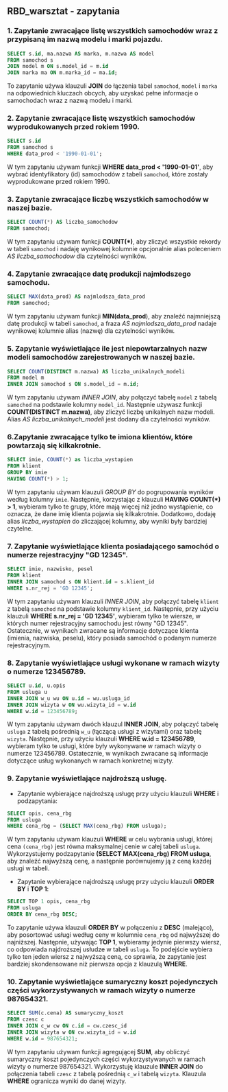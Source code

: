 ## RBD_warsztat - zapytania

### 1. Zapytanie zwracające listę wszystkich samochodów wraz z przypisaną im nazwą modelu i marki pojazdu.

```sql
SELECT s.id, ma.nazwa AS marka, m.nazwa AS model
FROM samochod s
JOIN model m ON s.model_id = m.id
JOIN marka ma ON m.marka_id = ma.id;
```

To zapytanie używa klauzuli **JOIN** do łączenia tabel `samochod`, `model` i `marka` na odpowiednich kluczach obcych, aby uzyskać pełne informacje o samochodach wraz z nazwą modelu i marki.

### 2. Zapytanie zwracające listę wszystkich samochodów wyprodukowanych przed rokiem 1990.

```sql
SELECT s.id
FROM samochod s
WHERE data_prod < '1990-01-01';
```

W tym zapytaniu używam funkcji **WHERE data_prod < '1990-01-01'**, aby wybrać identyfikatory (id) samochodów z tabeli `samochod`, które zostały wyprodukowane przed rokiem 1990.

### 3. Zapytanie zwracające liczbę wszystkich samochodów w naszej bazie.

```sql
SELECT COUNT(*) AS liczba_samochodow
FROM samochod;
```

W tym zapytaniu używam funkcji **COUNT(*)**, aby zliczyć wszystkie rekordy w tabeli `samochod` i nadaję wynikowej kolumnie opcjonalnie alias poleceniem *AS liczba_samochodow* dla czytelności wyników.

### 4. Zapytanie zwracające datę produkcji najmłodszego samochodu.

```sql
SELECT MAX(data_prod) AS najmlodsza_data_prod
FROM samochod;
```

W tym zapytaniu używam funkcji **MIN(data_prod**), aby znaleźć najmniejszą datę produkcji w tabeli `samochod`, a fraza *AS najmlodsza_data_prod* nadaje wynikowej kolumnie alias (nazwę) dla czytelności wyników.

### 5. Zapytanie wyświetlające ile jest niepowtarzalnych nazw modeli samochodów zarejestrowanych w naszej bazie.

```sql
SELECT COUNT(DISTINCT m.nazwa) AS liczba_unikalnych_modeli
FROM model m
INNER JOIN samochod s ON s.model_id = m.id;
```

W tym zapytaniu używam *INNER JOIN*, aby połączyć tabelę `model` z tabelą `samochod` na podstawie kolumny `model_id`. Następnie używasz funkcji **COUNT(DISTINCT m.nazwa)**, aby zliczyć liczbę unikalnych nazw modeli. Alias *AS liczba_unikalnych_modeli* jest dodany dla czytelności wyników.


### 6.Zapytanie zwracające tylko te imiona klientów, które powtarzają się kilkakrotnie.

```sql
SELECT imie, COUNT(*) as liczba_wystapien
FROM klient
GROUP BY imie
HAVING COUNT(*) > 1;
```

W tym zapytaniu używam klauzuli *GROUP BY* do pogrupowania wyników według kolumny `imie`. Następnie, korzystając z klauzuli **HAVING COUNT(*) > 1**, wybieram tylko te grupy, które mają więcej niż jedno wystąpienie, co oznacza, że dane imię klienta pojawia się kilkakrotnie. Dodatkowo, dodaję alias *liczba_wystapien* do zliczającej kolumny, aby wyniki były bardziej czytelne.

### 7. Zapytanie wyświetlające klienta posiadającego samochód o numerze rejestracyjny "GD 12345".

```sql
SELECT imie, nazwisko, pesel
FROM klient
INNER JOIN samochod s ON klient.id = s.klient_id
WHERE s.nr_rej = 'GD 12345';
```

W tym zapytaniu używam klauzuli *INNER JOIN*, aby połączyć tabelę `klient` z tabelą `samochod` na podstawie kolumny `klient_id`. Następnie, przy użyciu klauzuli **WHERE s.nr_rej = 'GD 12345'**, wybieram tylko te wiersze, w których numer rejestracyjny samochodu jest równy "GD 12345". Ostatecznie, w wynikach zwracane są informacje dotyczące klienta (imienia, nazwiska, peselu), który posiada samochód o podanym numerze rejestracyjnym.


### 8. Zapytanie wyświetlające usługi wykonane w ramach wizyty o numerze 123456789.

```sql
SELECT u.id, u.opis
FROM usluga u
INNER JOIN w_u wu ON u.id = wu.usluga_id
INNER JOIN wizyta w ON wu.wizyta_id = w.id
WHERE w.id = 123456789;
```

W tym zapytaniu używam dwóch klauzul **INNER JOIN**, aby połączyć tabelę `usluga` z tabelą pośrednią `w_u` (łączącą usługi z wizytami) oraz tabelę `wizyta`. Następnie, przy użyciu klauzuli **WHERE w.id = 123456789**, wybieram tylko te usługi, które były wykonywane w ramach wizyty o numerze 123456789. Ostatecznie, w wynikach zwracane są informacje dotyczące usług wykonanych w ramach konkretnej wizyty.

### 9. Zapytanie wyświetlające najdroższą usługę.

- Zapytanie wybierające najdroższą usługę przy użyciu klauzuli **WHERE** i podzapytania:

```sql
SELECT opis, cena_rbg
FROM usluga
WHERE cena_rbg = (SELECT MAX(cena_rbg) FROM usluga);
```

W tym zapytaniu używam klauzuli **WHERE** w celu wybrania usługi, której cena `(cena_rbg)` jest równa maksymalnej cenie w całej tabeli `usluga`. Wykorzystujemy podzapytanie **(SELECT MAX(cena_rbg) FROM usluga**, aby znaleźć najwyższą cenę, a następnie porównujemy ją z ceną każdej usługi w tabeli.

- Zapytanie wybierające najdroższą usługę przy użyciu klauzuli **ORDER BY** i **TOP 1**:

```sql
SELECT TOP 1 opis, cena_rbg
FROM usluga
ORDER BY cena_rbg DESC;
```

To zapytanie używa klauzuli **ORDER BY** w połączeniu z **DESC** (malejąco), aby posortować usługi według ceny w kolumnie `cena_rbg` od najwyższej do najniższej. Następnie, używając **TOP 1**, wybieramy jedynie pierwszy wiersz, co odpowiada najdroższej usłudze w tabeli `usluga`. To podejście wybiera tylko ten jeden wiersz z najwyższą ceną, co sprawia, że zapytanie jest bardziej skondensowane niż pierwsza opcja z klauzulą **WHERE**.

### 10. Zapytanie wyświetlające sumaryczny koszt pojedynczych części wykorzystywanych w ramach wizyty o numerze 987654321.

```sql
SELECT SUM(c.cena) AS sumaryczny_koszt
FROM czesc c
INNER JOIN c_w cw ON c.id = cw.czesc_id
INNER JOIN wizyta w ON cw.wizyta_id = w.id
WHERE w.id = 987654321;
```

W tym zapytaniu używam funkcji agregującej **SUM**, aby obliczyć sumaryczny koszt pojedynczych części wykorzystywanych w ramach wizyty o numerze 987654321. Wykorzystuję klauzule **INNER JOIN** do połączenia tabeli `czesc` z tabelą pośrednią `c_w` i tabelą `wizyta`. Klauzula **WHERE** ogranicza wyniki do danej wizyty.
